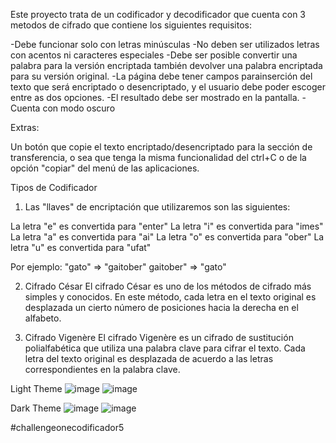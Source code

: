 Este proyecto trata de un codificador y decodificador que cuenta con 3 metodos de cifrado que contiene los siguientes requisitos: 

-Debe funcionar solo con letras minúsculas
-No deben ser utilizados letras con acentos ni caracteres especiales
-Debe ser posible convertir una palabra para la versión encriptada también devolver una palabra encriptada para su versión original.
-La página debe tener campos parainserción del texto que será encriptado o desencriptado, y el usuario debe poder escoger entre as dos opciones.
-El resultado debe ser mostrado en la pantalla.
-Cuenta con modo oscuro

Extras:

Un botón que copie el texto encriptado/desencriptado para la sección de transferencia, o sea que tenga la misma funcionalidad del ctrl+C o de la opción "copiar" del menú de las aplicaciones.

Tipos de Codificador

1. Las "llaves" de encriptación que utilizaremos son las siguientes:

  La letra "e" es convertida para "enter"
  La letra "i" es convertida para "imes"
  La letra "a" es convertida para "ai"
  La letra "o" es convertida para "ober"
  La letra "u" es convertida para "ufat"



  Por ejemplo:
  "gato" => "gaitober"
  gaitober" => "gato"

2. Cifrado César
  El cifrado César es uno de los métodos de cifrado más simples y conocidos. En este método, cada letra en el texto original es desplazada un cierto número de posiciones hacia la derecha en el alfabeto.

3. Cifrado Vigenère
   El cifrado Vigenère es un cifrado de sustitución polialfabética que utiliza una palabra clave para cifrar el texto. Cada letra del texto original es desplazada de acuerdo a las letras correspondientes en la palabra clave.

Light Theme
![image](https://github.com/Clarosabel2/codificador/assets/95495732/996a9eb3-0316-4b58-b31c-c9ee5cd4ed1a)
![image](https://github.com/Clarosabel2/codificador/assets/95495732/c577c050-8d79-4890-b70f-41db3877b062)

Dark Theme
![image](https://github.com/Clarosabel2/codificador/assets/95495732/22c43db0-91f9-44b9-a51a-7690af50e346)
![image](https://github.com/Clarosabel2/codificador/assets/95495732/5b1e2115-c687-4daf-9b05-099c4094d5d7)



#challengeonecodificador5
